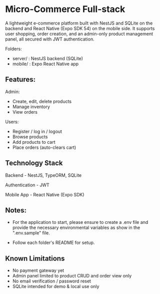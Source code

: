 # Micro-Commerce Full-stack

A lightweight e-commerce platform built with NestJS and SQLite on the backend and React Native (Expo SDK 54) on the mobile side.
It supports user shopping, order creation, and an admin-only product management panel, all secured with JWT authentication.

Folders:

- server/ : NestJS backend (SQLite)
- mobile/ : Expo React Native app

## Features:

Admin:

- Create, edit, delete products
- Manage inventory
- View orders

Users:

- Register / log in / logout
- Browse products
- Add products to cart
- Place orders (auto-clears cart)

## Technology Stack

Backend - NestJS, TypeORM, SQLite

Authentication - JWT

Mobile App - React Native (Expo SDK)

## Notes:

- For the application to start, please ensure to create a .env file and provide the necessary environmental variables as show in the ".env.sample" file.

- Follow each folder's README for setup.

## Known Limitations

- No payment gateway yet
- Admin panel limited to product CRUD and order view only
- No email verification / password reset
- SQLite intended for demo & local use only
